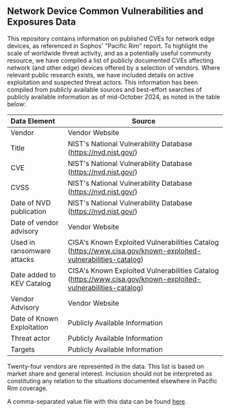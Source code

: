 ## Network Device Common Vulnerabilities and Exposures Data
This repository contains information on published CVEs for network edge devices, as referenced in Sophos' "Pacific Rim" report.  To highlight the scale of worldwide threat activity, and as a potentially useful community resource, we have compiled a list of publicly documented CVEs affecting network (and other edge) devices offered by a selection of vendors. Where relevant public research exists, we have included details on active exploitation and suspected threat actors. This information has been compiled from publicly available sources and best-effort searches of publicly available information as of mid-October 2024, as noted in the table below:

|Data Element          |Source|
|:---------------------|-----------------------------------------------------------------------------------|
|Vendor   	  |Vendor Website                                                                              |
|Title	      |NIST's National Vulnerability Database (https://nvd.nist.gov/)                              |
|CVE	        |NIST's National Vulnerability Database (https://nvd.nist.gov/)                              |
|CVSS	        |NIST's National Vulnerability Database (https://nvd.nist.gov/)                              |
|Date of NVD publication |NIST's National Vulnerability Database (https://nvd.nist.gov/)|
|Date of vendor advisory|Vendor Website|
|Used in ransomware attacks|CISA's Known Exploited Vulnerabilities Catalog (https://www.cisa.gov/known-exploited-vulnerabilities-catalog)|
|Date added to KEV Catalog|	CISA's Known Exploited Vulnerabilities Catalog (https://www.cisa.gov/known-exploited-vulnerabilities-catalog)|
|Vendor Advisory|	Vendor Website|
|Date of Known Exploitation|	Publicly Available Information|
|Threat actor |Publicly Available Information|
|Targets|	Publicly Available Information|

Twenty-four vendors are represented in the data. This list is based on market share and general interest. Inclusion should not be interpreted as constituting any relation to the situations documented elsewhere in Pacific Rim coverage.

A comma-separated value file with this data can be found [here](https://github.com/sophoslabs/NetDeviceCVEs/edit/main/README.md#:~:text=Network_Device_CVE_Data).
